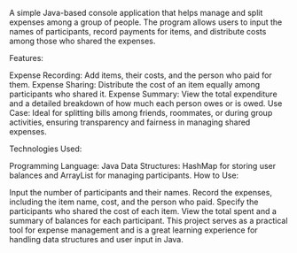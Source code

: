 A simple Java-based console application that helps manage and split expenses among a group of people. The program allows users to input the names of participants, record payments for items, and distribute costs among those who shared the expenses.

Features:

Expense Recording: Add items, their costs, and the person who paid for them.
Expense Sharing: Distribute the cost of an item equally among participants who shared it.
Expense Summary: View the total expenditure and a detailed breakdown of how much each person owes or is owed.
Use Case:
Ideal for splitting bills among friends, roommates, or during group activities, ensuring transparency and fairness in managing shared expenses.

Technologies Used:

Programming Language: Java
Data Structures: HashMap for storing user balances and ArrayList for managing participants.
How to Use:

Input the number of participants and their names.
Record the expenses, including the item name, cost, and the person who paid.
Specify the participants who shared the cost of each item.
View the total spent and a summary of balances for each participant.
This project serves as a practical tool for expense management and is a great learning experience for handling data structures and user input in Java.
